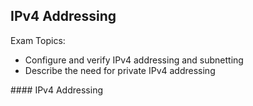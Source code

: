 ## IPv4 Addressing

Exam Topics:

- Configure and verify IPv4 addressing and subnetting 
- Describe the need for private IPv4 addressing 

#### IPv4 Addressing 

